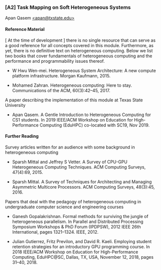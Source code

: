 ### [A2] Task Mapping on Soft Heterogeneous Systems 
Apan Qasem [\<apan@txstate.edu\>](apan@txstate.edu)

#### <a href="references"></a>Reference Material 

[ At the time of development ] there is no single resource that can serve as a good reference for all
concepts covered in this module. Furthermore, as yet, there is no definitive text on heterogeneous
computing. Below we list two books that cover fundamentals of heterogeneous computing and the
performance and programmability issues thereof. 

* W Hwu Wen-mei. Heterogeneous System Architecture: A new compute platform infrastructure. Morgan
  Kaufmann, 2015. 

* Mohamed Zahran. Heterogeneous computing: Here to stay. Communications of the ACM, 60(3):42–45, 2017.

A paper describing the implementation of this module at Texas State University

* Apan Qasem. A Gentle Introduction to Heterogeneous Computing for CS1 students. In 2019 IEEE/ACM
  Workshop on Education for High-Performance Computing (EduHPC) co-located with SC19, Nov 2019.


#### Further Reading 

Survey articles written for an audience with some background in heterogeneous computing

* Sparsh Mittal and Jeffrey S Vetter. A Survey of CPU-GPU Heterogeneous Computing Techniques. ACM
  Computing Surveys, 47(4):69, 2015. 

* Sparsh Mittal. A Survey of Techniques for Architecting and Managing Asymmetric Multicore
  Processors. ACM Computing Surveys, 48(3):45, 2016.
  
Papers that deal with the pedagogy of heterogeneous computing in undergraduate computer science and
engineering courses 

* Ganesh Gopalakrishnan. Formal methods for surviving the jungle of heterogeneous parallelism. In
  Parallel and Distributed Processing Symposium Workshops & PhD Forum (IPDPSW), 2012 IEEE 26th
  International, pages 1321–1324. IEEE, 2012. 

* Julian Gutierrez, Fritz Previlon, and David R. Kaeli. Employing student retention strategies for
  an introductory GPU programming course. In 2018 IEEE/ACM Workshop on Education for
  High-Performance Computing, EduHPC@SC, Dallas, TX, USA, November 12, 2018, pages 31–40, 2018.
